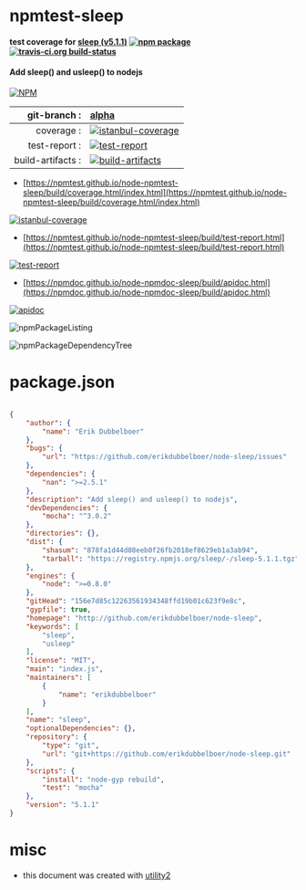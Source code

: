 # npmtest-sleep

#### test coverage for  [sleep (v5.1.1)](http://github.com/erikdubbelboer/node-sleep)  [![npm package](https://img.shields.io/npm/v/npmtest-sleep.svg?style=flat-square)](https://www.npmjs.org/package/npmtest-sleep) [![travis-ci.org build-status](https://api.travis-ci.org/npmtest/node-npmtest-sleep.svg)](https://travis-ci.org/npmtest/node-npmtest-sleep)

#### Add sleep() and usleep() to nodejs

[![NPM](https://nodei.co/npm/sleep.png?downloads=true&downloadRank=true&stars=true)](https://www.npmjs.com/package/sleep)

| git-branch : | [alpha](https://github.com/npmtest/node-npmtest-sleep/tree/alpha)|
|--:|:--|
| coverage : | [![istanbul-coverage](https://npmtest.github.io/node-npmtest-sleep/build/coverage.badge.svg)](https://npmtest.github.io/node-npmtest-sleep/build/coverage.html/index.html)|
| test-report : | [![test-report](https://npmtest.github.io/node-npmtest-sleep/build/test-report.badge.svg)](https://npmtest.github.io/node-npmtest-sleep/build/test-report.html)|
| build-artifacts : | [![build-artifacts](https://npmtest.github.io/node-npmtest-sleep/glyphicons_144_folder_open.png)](https://github.com/npmtest/node-npmtest-sleep/tree/gh-pages/build)|

- [https://npmtest.github.io/node-npmtest-sleep/build/coverage.html/index.html](https://npmtest.github.io/node-npmtest-sleep/build/coverage.html/index.html)

[![istanbul-coverage](https://npmtest.github.io/node-npmtest-sleep/build/screenCapture.buildCi.browser.%252Ftmp%252Fbuild%252Fcoverage.lib.html.png)](https://npmtest.github.io/node-npmtest-sleep/build/coverage.html/index.html)

- [https://npmtest.github.io/node-npmtest-sleep/build/test-report.html](https://npmtest.github.io/node-npmtest-sleep/build/test-report.html)

[![test-report](https://npmtest.github.io/node-npmtest-sleep/build/screenCapture.buildCi.browser.%252Ftmp%252Fbuild%252Ftest-report.html.png)](https://npmtest.github.io/node-npmtest-sleep/build/test-report.html)

- [https://npmdoc.github.io/node-npmdoc-sleep/build/apidoc.html](https://npmdoc.github.io/node-npmdoc-sleep/build/apidoc.html)

[![apidoc](https://npmdoc.github.io/node-npmdoc-sleep/build/screenCapture.buildCi.browser.%252Ftmp%252Fbuild%252Fapidoc.html.png)](https://npmdoc.github.io/node-npmdoc-sleep/build/apidoc.html)

![npmPackageListing](https://npmtest.github.io/node-npmtest-sleep/build/screenCapture.npmPackageListing.svg)

![npmPackageDependencyTree](https://npmtest.github.io/node-npmtest-sleep/build/screenCapture.npmPackageDependencyTree.svg)



# package.json

```json

{
    "author": {
        "name": "Erik Dubbelboer"
    },
    "bugs": {
        "url": "https://github.com/erikdubbelboer/node-sleep/issues"
    },
    "dependencies": {
        "nan": ">=2.5.1"
    },
    "description": "Add sleep() and usleep() to nodejs",
    "devDependencies": {
        "mocha": "^3.0.2"
    },
    "directories": {},
    "dist": {
        "shasum": "878fa1d44d08eeb0f26fb2018ef8629eb1a3ab94",
        "tarball": "https://registry.npmjs.org/sleep/-/sleep-5.1.1.tgz"
    },
    "engines": {
        "node": ">=0.8.0"
    },
    "gitHead": "156e7d85c12263561934348ffd19b01c623f9e8c",
    "gypfile": true,
    "homepage": "http://github.com/erikdubbelboer/node-sleep",
    "keywords": [
        "sleep",
        "usleep"
    ],
    "license": "MIT",
    "main": "index.js",
    "maintainers": [
        {
            "name": "erikdubbelboer"
        }
    ],
    "name": "sleep",
    "optionalDependencies": {},
    "repository": {
        "type": "git",
        "url": "git+https://github.com/erikdubbelboer/node-sleep.git"
    },
    "scripts": {
        "install": "node-gyp rebuild",
        "test": "mocha"
    },
    "version": "5.1.1"
}
```



# misc
- this document was created with [utility2](https://github.com/kaizhu256/node-utility2)
